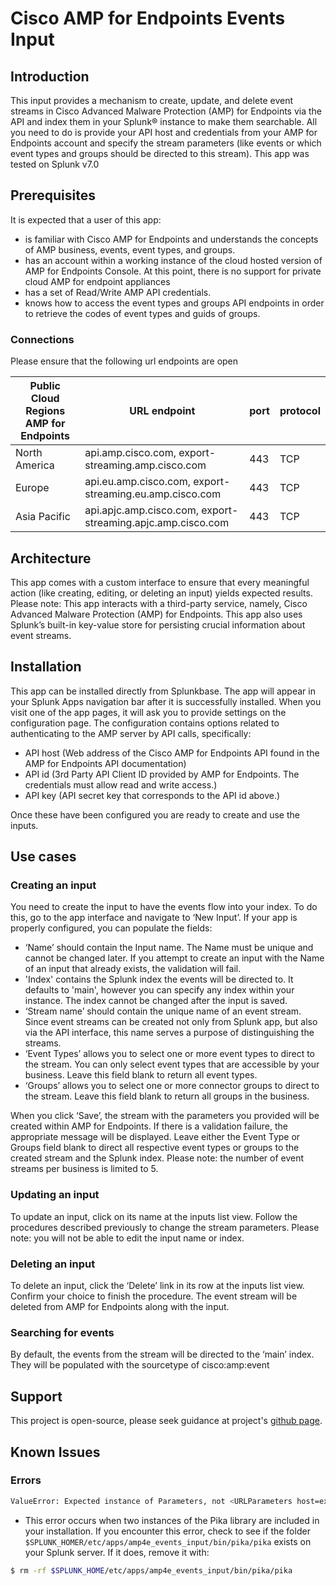 [comment]: <> (Readme for splunkbase)

# Cisco AMP for Endpoints Events Input

## Introduction

This input provides a mechanism to create, update, and delete event streams in Cisco Advanced Malware Protection (AMP) for Endpoints via the API and index them in your Splunk® instance to make them searchable. All you need to do is provide your API host and credentials from your AMP for Endpoints account and specify the stream parameters (like events or which event types and groups should be directed to this stream).
This app was tested on Splunk v7.0

## Prerequisites

It is expected that a user of this app:

* is familiar with Cisco AMP for Endpoints and understands the concepts of AMP business, events, event types, and groups.
* has an account within a working instance of the cloud hosted version of AMP for Endpoints Console. At this point, there is no support for private cloud AMP for endpoint appliances
* has a set of Read/Write AMP API credentials.
* knows how to access the event types and groups API endpoints in order to retrieve the codes of event types and guids of groups.

### Connections

Please ensure that the following url endpoints are open

| Public Cloud Regions AMP for Endpoints | URL endpoint | port | protocol |
| --- | --- | --- | --- |
| North America | api.amp.cisco.com, export-streaming.amp.cisco.com | 443 | TCP |
| Europe | api.eu.amp.cisco.com, export-streaming.eu.amp.cisco.com | 443 | TCP |
| Asia Pacific | api.apjc.amp.cisco.com, export-streaming.apjc.amp.cisco.com | 443 | TCP |

## Architecture

This app comes with a custom interface to ensure that every meaningful action (like creating, editing, or deleting an input)
yields expected results.
Please note: This app interacts with a third-party service, namely, Cisco Advanced Malware Protection (AMP) for Endpoints.
This app also uses Splunk’s built-in key-value store for persisting crucial information about event streams.

## Installation

This app can be installed directly from Splunkbase. The app will appear in your Splunk Apps navigation bar after it is
successfully installed. When you visit one of the app pages, it will ask you to provide settings on the configuration page.
The configuration contains options related to authenticating to the AMP server by API calls, specifically:

* API host (Web address of the Cisco AMP for Endpoints API found in the AMP for Endpoints API documentation)
* API id (3rd Party API Client ID provided by AMP for Endpoints. The credentials must allow read and write access.)
* API key (API secret key that corresponds to the API id above.)

Once these have been configured you are ready to create and use the inputs.

## Use cases

### Creating an input

You need to create the input to have the events flow into your index. To do this, go to the app interface and navigate to
‘New Input’. If your app is properly configured, you can populate the fields:

* ‘Name’ should contain the Input name. The Name must be unique and cannot be changed later. If you attempt to create an input with the Name of an input that already exists, the validation will fail.
* 'Index' contains the Splunk index the events will be directed to. It defaults to 'main', however you can specify any index within your instance. The index cannot be changed after the input is saved.
* ‘Stream name’ should contain the unique name of an event stream. Since event streams can be created not only from Splunk app, but also via the API interface, this name serves a purpose of distinguishing the streams.
* ‘Event Types’ allows you to select one or more event types to direct to the stream. You can only select event types that are accessible by your business. Leave this field blank to return all event types.
* ‘Groups’ allows you to select one or more connector groups to direct to the stream. Leave this field blank to return all groups in the business.

When you click ‘Save’, the stream with the parameters you provided will be created within AMP for Endpoints.
If there is a validation failure, the appropriate message will be displayed.
Leave either the Event Type or Groups field blank to direct all respective event types or groups to the created stream and the Splunk index.
Please note: the number of event streams per business is limited to 5.

### Updating an input

To update an input, click on its name at the inputs list view. Follow the procedures described previously to change the
stream parameters. Please note: you will not be able to edit the input name or index.

### Deleting an input

To delete an input, click the ‘Delete’ link in its row at the inputs list view. Confirm your choice to finish the procedure.
The event stream will be deleted from AMP for Endpoints along with the input.

### Searching for events

By default, the events from the stream will be directed to the ‘main’ index. They will be populated with the sourcetype of cisco:amp:event

## Support

This project is open-source, please seek guidance at project's [github page](https://github.com/Cisco-AMP/amp4e_splunk_events_input).

## Known Issues

### Errors

```bash
ValueError: Expected instance of Parameters, not <URLParameters host=export-streaming.amp.cisco.com port=443 virtual_host=/ ssl=True>
```

* This error occurs when two instances of the Pika library are included in your installation. If you encounter this error, check to see if the folder `$SPLUNK_HOMER/etc/apps/amp4e_events_input/bin/pika/pika` exists on your Splunk server. If it does, remove it with:

```bash
$ rm -rf $SPLUNK_HOME/etc/apps/amp4e_events_input/bin/pika/pika
```

